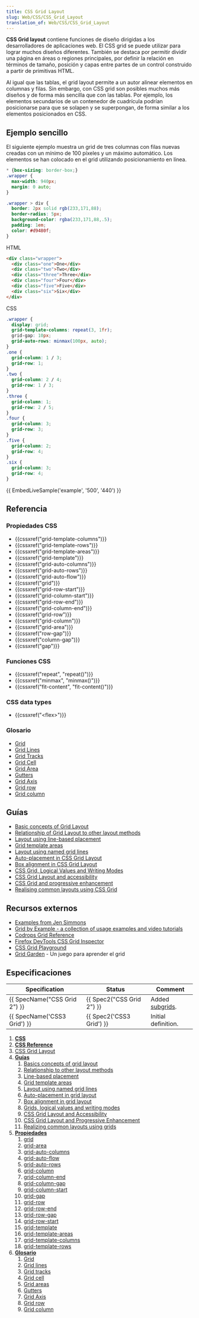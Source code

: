 ```yaml
---
title: CSS Grid Layout
slug: Web/CSS/CSS_Grid_Layout
translation_of: Web/CSS/CSS_Grid_Layout
---
```


**CSS Grid layout** contiene funciones de diseño dirigidas a los desarrolladores de aplicaciones web. El CSS grid se puede utilizar para lograr muchos diseños diferentes. También se destaca por permitir dividir una página en áreas o regiones principales, por definir la relación en términos de tamaño, posición y capas entre partes de un control construido a partir de primitivas HTML.

Al igual que las tablas, el grid layout permite a un autor alinear elementos en columnas y filas. Sin embargo, con CSS grid son posibles muchos más diseños y de forma más sencilla que con las tablas. Por ejemplo, los elementos secundarios de un contenedor de cuadrícula podrían posicionarse para que se solapen y se superpongan, de forma similar a los elementos posicionados en CSS.

## Ejemplo sencillo

El siguiente ejemplo muestra un grid de tres columnas con filas nuevas creadas con un mínimo de 100 píxeles y un máximo automático. Los elementos se han colocado en el grid utilizando posicionamiento en línea.

```css hidden
* {box-sizing: border-box;}
.wrapper {
  max-width: 940px;
  margin: 0 auto;
}

.wrapper > div {
  border: 2px solid rgb(233,171,88);
  border-radius: 5px;
  background-color: rgba(233,171,88,.5);
  padding: 1em;
  color: #d9480f;
}
```

HTML

```html
<div class="wrapper">
  <div class="one">One</div>
  <div class="two">Two</div>
  <div class="three">Three</div>
  <div class="four">Four</div>
  <div class="five">Five</div>
  <div class="six">Six</div>
</div>
```

CSS

```css
.wrapper {
  display: grid;
  grid-template-columns: repeat(3, 1fr);
  grid-gap: 10px;
  grid-auto-rows: minmax(100px, auto);
}
.one {
  grid-column: 1 / 3;
  grid-row: 1;
}
.two {
  grid-column: 2 / 4;
  grid-row: 1 / 3;
}
.three {
  grid-column: 1;
  grid-row: 2 / 5;
}
.four {
  grid-column: 3;
  grid-row: 3;
}
.five {
  grid-column: 2;
  grid-row: 4;
}
.six {
  grid-column: 3;
  grid-row: 4;
}
```

{{ EmbedLiveSample('example', '500', '440') }}

## Referencia

### Propiedades CSS

- {{cssxref("grid-template-columns")}}
- {{cssxref("grid-template-rows")}}
- {{cssxref("grid-template-areas")}}
- {{cssxref("grid-template")}}
- {{cssxref("grid-auto-columns")}}
- {{cssxref("grid-auto-rows")}}
- {{cssxref("grid-auto-flow")}}
- {{cssxref("grid")}}
- {{cssxref("grid-row-start")}}
- {{cssxref("grid-column-start")}}
- {{cssxref("grid-row-end")}}
- {{cssxref("grid-column-end")}}
- {{cssxref("grid-row")}}
- {{cssxref("grid-column")}}
- {{cssxref("grid-area")}}
- {{cssxref("row-gap")}}
- {{cssxref("column-gap")}}
- {{cssxref("gap")}}

### Funciones CSS

- {{cssxref("repeat", "repeat()")}}
- {{cssxref("minmax", "minmax()")}}
- {{cssxref("fit-content", "fit-content()")}}

### CSS data types

- {{cssxref("&lt;flex&gt;")}}

### Glosario

- [Grid](/es/docs/Glossary/Grid)
- [Grid Lines](/es/docs/Glossary/Grid_Lines)
- [Grid Tracks](/es/docs/Glossary/Grid_Tracks)
- [Grid Cell](/es/docs/Glossary/Grid_Cell)
- [Grid Area](/es/docs/Glossary/Grid_Areas)
- [Gutters](/es/docs/Glossary/Gutters)
- [Grid Axis](/es/docs/Glossary/Grid_Axis)
- [Grid row](/es/docs/Glossary/Grid_Rows)
- [Grid column](/es/docs/Glossary/Grid_Column)

## Guías

- [Basic concepts of Grid Layout](/es/docs/Web/CSS/CSS_Grid_Layout/Basic_Concepts_of_Grid_Layout)
- [Relationship of Grid Layout to other layout methods](/es/docs/Web/CSS/CSS_Grid_Layout/Relationship_of_Grid_Layout)
- [Layout using line-based placement](/es/docs/Web/CSS/CSS_Grid_Layout/Line-based_Placement_with_CSS_Grid)
- [Grid template areas](/es/docs/Web/CSS/CSS_Grid_Layout/Grid_Template_Areas)
- [Layout using named grid lines](/es/docs/Web/CSS/CSS_Grid_Layout/Layout_using_Named_Grid_Lines)
- [Auto-placement in CSS Grid Layout](/es/docs/Web/CSS/CSS_Grid_Layout/Auto-placement_in_CSS_Grid_Layout)
- [Box alignment in CSS Grid Layout](/es/docs/Web/CSS/CSS_Grid_Layout/Box_Alignment_in_CSS_Grid_Layout)
- [CSS Grid, Logical Values and Writing Modes](/es/docs/Web/CSS/CSS_Grid_Layout/CSS_Grid,_Logical_Values_and_Writing_Modes)
- [CSS Grid Layout and accessibility](/es/docs/Web/CSS/CSS_Grid_Layout/CSS_Grid_Layout_and_Accessibility)
- [CSS Grid and progressive enhancement](/es/docs/Web/CSS/CSS_Grid_Layout/CSS_Grid_and_Progressive_Enhancement)
- [Realising common layouts using CSS Grid](/es/docs/Web/CSS/CSS_Grid_Layout/Realising_common_layouts_using_CSS_Grid_)

## Recursos externos

- [Examples from Jen Simmons](http://labs.jensimmons.com/)
- [Grid by Example - a collection of usage examples and video tutorials](http://gridbyexample.com/)
- [Codrops Grid Reference](https://tympanus.net/codrops/css_reference/grid/)
- [Firefox DevTools CSS Grid Inspector](/es/docs/Tools/Page_Inspector/How_to/Examine_grid_layouts)
- [CSS Grid Playground](https://mozilladevelopers.github.io/playground/)
- [Grid Garden](http://cssgridgarden.com) - Un juego para aprender el grid

## Especificaciones

| Specification                        | Status                           | Comment                                                                                   |
| ------------------------------------ | -------------------------------- | ----------------------------------------------------------------------------------------- |
| {{ SpecName("CSS Grid 2") }} | {{ Spec2("CSS Grid 2") }} | Added [subgrids](/es/docs/Web/CSS/CSS_Grid_Layout/Basic_Concepts_of_Grid_Layout#Subgrid). |
| {{ SpecName('CSS3 Grid') }} | {{ Spec2('CSS3 Grid') }} | Initial definition.                                                                       |

<section id="Quick_links">
<section class="Quick_links" id="Enlaces_Rapidos">
<ol>
 <li><a href="/es/docs/Web/CSS"><strong>CSS</strong></a></li>
 <li><a href="/es/docs/Web/CSS/Reference"><strong>CSS Reference</strong></a></li>
 <li><a href="/es/docs/Web/CSS/CSS_Grid_Layout">CSS Grid Layout</a></li>
 <li data-default-state="open"><a href="#"><strong>Guías</strong></a>
  <ol>
   <li><a href="/es/docs/Web/CSS/CSS_Grid_Layout/Basic_Concepts_of_Grid_Layout">Basics concepts of grid layout</a></li>
   <li><a href="/es/docs/Web/CSS/CSS_Grid_Layout/Relationship_of_Grid_Layout">Relationship to other layout methods</a></li>
   <li><a href="/es/docs/Web/CSS/CSS_Grid_Layout/Line-based_Placement_with_CSS_Grid">Line-based placement</a></li>
   <li><a href="/es/docs/Web/CSS/CSS_Grid_Layout/Grid_Template_Areas">Grid template areas</a></li>
   <li><a href="/es/docs/Web/CSS/CSS_Grid_Layout/Layout_using_Named_Grid_Lines">Layout using named grid lines</a></li>
   <li><a href="/es/docs/Web/CSS/CSS_Grid_Layout/Auto-placement_in_CSS_Grid_Layout">Auto-placement in grid layout</a></li>
   <li><a href="/es/docs/Web/CSS/CSS_Grid_Layout/Box_Alignment_in_CSS_Grid_Layout">Box alignment in grid layout</a></li>
   <li><a href="/es/docs/Web/CSS/CSS_Grid_Layout/CSS_Grid,_Logical_Values_and_Writing_Modes">Grids, logical values and writing modes</a></li>
   <li><a href="/es/docs/Web/CSS/CSS_Grid_Layout/CSS_Grid_Layout_and_Accessibility">CSS Grid Layout and Accessibility</a></li>
   <li><a href="/es/docs/Web/CSS/CSS_Grid_Layout/CSS_Grid_and_Progressive_Enhancement">CSS Grid Layout and Progressive Enhancement</a></li>
   <li><a href="/es/docs/Web/CSS/CSS_Grid_Layout/Realizing_common_layouts_using_CSS_Grid_Layout">Realizing common layouts using grids</a></li>
  </ol>
 </li>
 <li data-default-state="open"><a href="#"><strong>Propiedades</strong></a>
  <ol>
   <li><a href="/es/docs/Web/CSS/grid">grid</a></li>
   <li><a href="/es/docs/Web/CSS/grid-area">grid-area</a></li>
   <li><a href="/es/docs/Web/CSS/grid-auto-columns">grid-auto-columns</a></li>
   <li><a href="/es/docs/Web/CSS/grid-auto-flow">grid-auto-flow</a></li>
   <li><a href="/es/docs/Web/CSS/grid-auto-rows">grid-auto-rows</a></li>
   <li><a href="/es/docs/Web/CSS/grid-column">grid-column</a></li>
   <li><a href="/es/docs/Web/CSS/grid-column-end">grid-column-end</a></li>
   <li><a href="/es/docs/Web/CSS/grid-column-gap">grid-column-gap</a></li>
   <li><a href="/es/docs/Web/CSS/grid-column-start">grid-column-start</a></li>
   <li><a href="/es/docs/Web/CSS/grid-gap">grid-gap</a></li>
   <li><a href="/es/docs/Web/CSS/grid-row">grid-row</a></li>
   <li><a href="/es/docs/Web/CSS/grid-row-end">grid-row-end</a></li>
   <li><a href="/es/docs/Web/CSS/grid-row-gap">grid-row-gap</a></li>
   <li><a href="/es/docs/Web/CSS/grid-row-start">grid-row-start</a></li>
   <li><a href="/es/docs/Web/CSS/grid-template">grid-template</a></li>
   <li><a href="/es/docs/Web/CSS/grid-template-areas">grid-template-areas</a></li>
   <li><a href="/es/docs/Web/CSS/grid-template-columns">grid-template-columns</a></li>
   <li><a href="/es/docs/Web/CSS/grid-template-rows">grid-template-rows</a></li>
  </ol>
 </li>
 <li data-default-state="open"><a href="#"><strong>Glosario</strong></a>
  <ol>
   <li><a href="/es/docs/Glossary/Grid">Grid</a></li>
   <li><a href="/es/docs/Glossary/Grid_lines">Grid lines</a></li>
   <li><a href="/es/docs/Glossary/Grid_tracks">Grid tracks</a></li>
   <li><a href="/es/docs/Glossary/Grid_cell">Grid cell</a></li>
   <li><a href="/es/docs/Glossary/Grid_areas">Grid areas</a></li>
   <li><a href="/es/docs/Glossary/Gutters">Gutters</a></li>
   <li><a href="/es/docs/Glossary/Grid_Axis">Grid Axis</a></li>
   <li><a href="/es/docs/Glossary/Grid_rows">Grid row</a></li>
   <li><a href="/es/docs/Glossary/Grid_column">Grid column</a></li>
  </ol>
 </li>
</ol>
</section>
</section>
